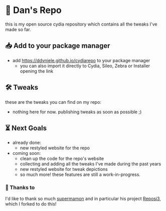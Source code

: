 # 📂 Dan's Repo
this is my open source cydia repository which contains all the tweaks I've made so far.

## 📥 Add to your package manager
- add https://ddvniele.github.io/cydiarepo to your package manager
  - you can also import it directly to Cydia, Sileo, Zebra or Installer opening the link

## 🛠️ Tweaks
these are the tweaks you can find on my repo:
- nothing here for now. publishing tweaks as soon as possible ;)

## ⏳ Next Goals
- already done:
  - new restyled website for the repo
- coming soon:
  - clean up the code for the repo's website
  - collecting and adding all the tweaks I've made during the past years
  - new restyled website for tweak depictions
  - so much more! these features are still a work-in-progress.

### 💟 Thanks to
I'd like to thank so much [supermamon](https://github.com/supermamon/) and in particular his project [Reposi3](https://github.com/supermamon/Reposi3), which I forked to do this!
